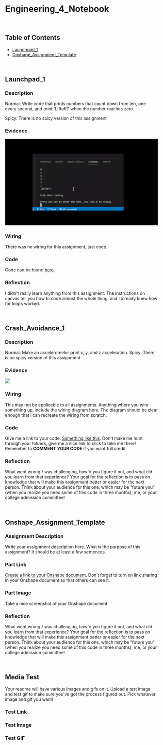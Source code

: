 # Engineering_4_Notebook

&nbsp;

## Table of Contents
* [Launchpad_1](#Launchpad_1)
* [Onshape_Assignment_Template](#onshape_assignment_template)

&nbsp;
## Launchpad_1

### Description

Normal: Write code that prints numbers that count down from ten, one every second, and print 'Liftoff!' when the number reaches zero.

Spicy: There is no spicy version of this assignment

### Evidence 

![Gif](https://github.com/rfranck89/Engineering_4_Notebook/blob/main/images/Countdown1.gif)

### Wiring

There was no wiring for this assignment, just code.

### Code
Code can be found [here](https://github.com/rfranck89/Engineering_4_Notebook/blob/main/raspberry-pi/countdown.py).
### Reflection

I didn't really learn anything from this assignment. The instructions on canvas tell you how to code almost the whole thing, and I already knew how for loops worked.

&nbsp;

## Crash_Avoidance_1

### Description

Normal: Make an accelerometer print x, y, and z acceleration.
Spicy: There is no spicy version of this assignment

### Evidence 

 ![](https://github.com/Engineering_4_Notebook/My_Project.gif)

### Wiring

This may not be applicable to all assignments. Anything where you wire something up, include the wiring diagram here. The diagram should be clear enough that I can recreate the wiring from scratch. 

### Code
Give me a link to your code. [Something like this](https://github.com/millerm22/Engineering_4_Notebook/blob/main/Raspberry_Pi/hello_world.py). Don't make me hunt through your folders, give me a nice link to click to take me there! Remember to **COMMENT YOUR CODE** if you want full credit. 

### Reflection

What went wrong / was challenging, how'd you figure it out, and what did you learn from that experience? Your goal for the reflection is to pass on knowledge that will make this assignment better or easier for the next person. Think about your audience for this one, which may be "future you" (when you realize you need some of this code in three months), me, or your college admission committee!

&nbsp;
## Onshape_Assignment_Template

### Assignment Description

Write your assignment description here. What is the purpose of this assignment? It should be at least a few sentences.

### Part Link 

[Create a link to your Onshape document](https://cvilleschools.onshape.com/documents/003e413cee57f7ccccaa15c2/w/ea71050bb283bf3bf088c96c/e/c85ae532263d3b551e1795d0?renderMode=0&uiState=62d9b9d7883c4f335ec42021). Don't forget to turn on link sharing in your Onshape document so that others can see it. 

### Part Image

Take a nice screenshot of your Onshape document. 

### Reflection

What went wrong / was challenging, how'd you figure it out, and what did you learn from that experience? Your goal for the reflection is to pass on knowledge that will make this assignment better or easier for the next person. Think about your audience for this one, which may be "future you" (when you realize you need some of this code in three months), me, or your college admission committee!

&nbsp;

## Media Test

Your readme will have various images and gifs on it. Upload a test image and test gif to make sure you've got the process figured out. Pick whatever image and gif you want!

### Test Link

### Test Image

### Test GIF
